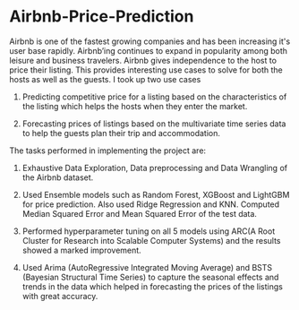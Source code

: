 # Airbnb-Price-Prediction
Airbnb is one of the fastest growing companies and has been increasing it's user base rapidly. Airbnb’ing continues to expand in popularity among both leisure and business travelers. Airbnb gives independence to the host to price their listing. This provides interesting use cases to solve for both the hosts as well as the guests. I took up two use cases

1) Predicting competitive price for a listing based on the characteristics of the listing which helps the hosts when they enter the market.

2) Forecasting prices of listings based on the multivariate time series data to help the guests plan their trip and accommodation.

The tasks performed in implementing the project are:

1. Exhaustive Data Exploration, Data preprocessing and Data Wrangling of the Airbnb dataset.

2. Used Ensemble models such as Random Forest, XGBoost and LightGBM for price prediction. Also used Ridge Regression and KNN. Computed Median Squared Error and Mean Squared Error of the test data.

3. Performed hyperparameter tuning on all 5 models using ARC(A Root Cluster for Research into Scalable Computer Systems) and the results showed a marked improvement.

4. Used Arima (AutoRegressive Integrated Moving Average) and BSTS (Bayesian Structural Time Series) to capture the seasonal effects and trends in the data which helped in forecasting the prices of the listings with great accuracy.
